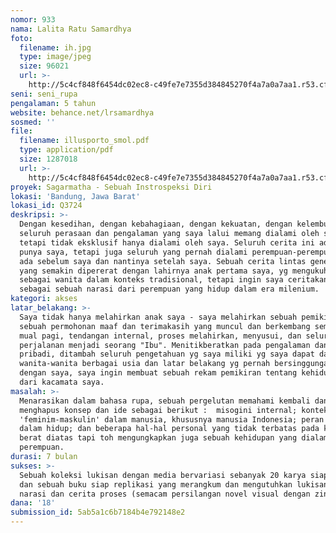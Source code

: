 ```yaml
---
nomor: 933
nama: Lalita Ratu Samardhya
foto:
  filename: ih.jpg
  type: image/jpeg
  size: 96021
  url: >-
    http://5c4cf848f6454dc02ec8-c49fe7e7355d384845270f4a7a0a7aa1.r53.cf2.rackcdn.com/11e0a480-9ada-403b-8851-451c72f8e14d/ih.jpg
seni: seni_rupa
pengalaman: 5 tahun
website: behance.net/lrsamardhya
sosmed: ''
file:
  filename: illusporto_smol.pdf
  type: application/pdf
  size: 1287018
  url: >-
    http://5c4cf848f6454dc02ec8-c49fe7e7355d384845270f4a7a0a7aa1.r53.cf2.rackcdn.com/29f2d491-1704-406d-af26-ebc9b240d19d/illusporto_smol.pdf
proyek: Sagarmatha - Sebuah Instrospeksi Diri
lokasi: 'Bandung, Jawa Barat'
lokasi_id: Q3724
deskripsi: >-
  Dengan kesedihan, dengan kebahagiaan, dengan kekuatan, dengan kelembutan,
  seluruh perasaan dan pengalaman yang saya lalui memang dialami oleh saya,
  tetapi tidak eksklusif hanya dialami oleh saya. Seluruh cerita ini adalah
  punya saya, tetapi juga seluruh yang pernah dialami perempuan-perempuan yang
  ada sebelum saya dan nantinya setelah saya. Sebuah cerita lintas generasi,
  yang semakin dipererat dengan lahirnya anak pertama saya, yg mengukuhkan saya
  sebagai wanita dalam konteks tradisional, tetapi ingin saya ceritakan kembali
  sebagai sebuah narasi dari perempuan yang hidup dalam era milenium.
kategori: akses
latar_belakang: >-
  Saya tidak hanya melahirkan anak saya - saya melahirkan sebuah pemikiran,
  sebuah permohonan maaf dan terimakasih yang muncul dan berkembang semenjak
  mual pagi, tendangan internal, proses melahirkan, menyusui, dan seluruh
  perjalanan menjadi seorang "Ibu". Menitikberatkan pada pengalaman dan pikiran
  pribadi, ditambah seluruh pengetahuan yg saya miliki yg saya dapat dari
  wanita-wanita berbagai usia dan latar belakang yg pernah bersinggungan hidup
  dengan saya, saya ingin membuat sebuah rekam pemikiran tentang kehidupan ---
  dari kacamata saya.
masalah: >-
  Menarasikan dalam bahasa rupa, sebuah pergelutan memahami kembali dan/atau
  menghapus konsep dan ide sebagai berikut :  misogini internal; konteks
  'feminim-maskulin' dalam manusia, khususnya manusia Indonesia; peran patriarki
  dalam hidup; dan beberapa hal-hal personal yang tidak terbatas pada konsep
  berat diatas tapi toh mengungkapkan juga sebuah kehidupan yang dialami seorang
  perempuan. 
durasi: 7 bulan
sukses: >-
  Sebuah koleksi lukisan dengan media bervariasi sebanyak 20 karya siap pameran,
  dan sebuah buku siap replikasi yang merangkum dan mengutuhkan lukisan dengan
  narasi dan cerita proses (semacam persilangan novel visual dengan zine)
dana: '18'
submission_id: 5ab5a1c6b7184b4e792148e2
---
```


